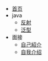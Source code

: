<!-- - 设计模式

  - [第一章节](desgin-pattern/Java面试必备：手写单例模式.md)
  - [工厂模式](desgin-pattern/工厂模式超详解（代码示例）.md)

- Spring框架

  - [初识spring框架](spring/【10分钟学Spring】：（一）初识Spring框架.md)
  - [spring的条件化装配](spring/【10分钟学Spring】：（三）你了解spring的高级装配吗_条件化装配bean.md) -->
  
- [首页](/)
- java
  - [反射](java/reflection)
  - [泛型](java/generics)
- 面接
  - [自己紹介](about/self-intro)
  - [自我介绍](about/self-intro-cn)
  
